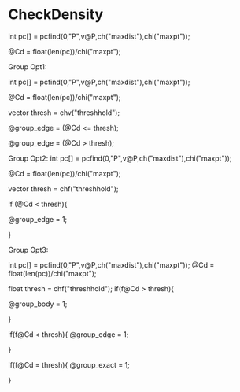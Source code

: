 # CheckDensity
<PW>
  
int pc[] = pcfind(0,"P",v@P,ch("maxdist"),chi("maxpt"));
  
@Cd = float(len(pc))/chi("maxpt"); 

Group Opt1: 
  
  
int pc[] = pcfind(0,"P",v@P,ch("maxdist"),chi("maxpt"));
  
@Cd = float(len(pc))/chi("maxpt"); 

  
vector thresh = chv("threshhold");

@group_edge = (@Cd <= thresh);
                             
@group_edge = (@Cd > thresh);
  
  
 
Group Opt2: 
int pc[] = pcfind(0,"P",v@P,ch("maxdist"),chi("maxpt"));
  
@Cd = float(len(pc))/chi("maxpt"); 
  

vector thresh = chf("threshhold");
  
if (@Cd < thresh){

@group_edge = 1;
                  

}  
  
                  
Group Opt3:  
  
int pc[] = pcfind(0,"P",v@P,ch("maxdist"),chi("maxpt"));
@Cd = float(len(pc))/chi("maxpt"); 

float thresh = chf("threshhold");
if(f@Cd > thresh){

@group_body = 1;

}

if(f@Cd < thresh){
@group_edge = 1;

}

if(f@Cd = thresh){
@group_exact = 1;

}  
